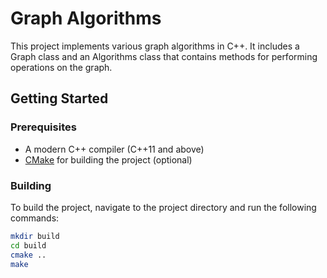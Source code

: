 # Graph Algorithms

This project implements various graph algorithms in C++. It includes a Graph class and an Algorithms class that contains methods for performing operations on the graph.

## Getting Started

### Prerequisites

- A modern C++ compiler (C++11 and above)
- [CMake](https://cmake.org/) for building the project (optional)

### Building

To build the project, navigate to the project directory and run the following commands:

```bash
mkdir build
cd build
cmake ..
make
